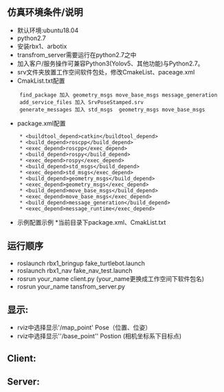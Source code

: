 

仿真环境条件/说明
------------
* 默认环境:ubuntu18.04
* python2.7
* 安装rbx1、arbotix
* transfrom_server需要运行在python2.7之中
* 加入客户/服务操作可兼容Python3(Yolov5、其他功能)与Python2.7。
* srv文件夹放置工作空间软件包处，修改CmakeList、paceage.xml
* CmakList.txt配置
```
	find_package 加入 geometry_msgs move_base_msgs message_generation
	add_service_files 加入 SrvPoseStamped.srv
	generate_messages 加入 std_msgs  geometry_msgs move_base_msgs
```
* package.xml配置
```
	* <buildtool_depend>catkin</buildtool_depend>
  	* <build_depend>roscpp</build_depend>
  	* <exec_depend>roscpp</exec_depend>
  	* <build_depend>rospy</build_depend>
  	* <exec_depend>rospy</exec_depend>
  	* <build_depend>std_msgs</build_depend>
  	* <exec_depend>std_msgs</exec_depend>
  	* <build_depend>geometry_msgs</build_depend>
  	* <exec_depend>geometry_msgs</exec_depend>
  	* <build_depend>move_base_msgs</build_depend>
  	* <exec_depend>move_base_msgs</exec_depend>
  	* <build_depend>message_generation</build_depend>
  	* <exec_depend>message_runtime</exec_depend>
```
* 示例配置示例
	*当前目录下package.xml、CmakList.txt


运行顺序
------------
* roslaunch rbx1_bringup fake_turtlebot.launch
* roslaunch rbx1_nav fake_nav_test.launch 
* rosrun your_name client.py (your_name更换成工作空间下软件包名)
* rosrun your_name tansfrom_server.py

显示:
------------
* rviz中选择显示'/map_point' Pose（位置、位姿）
* rviz中选择显示''/base_point'' Postion (相机坐标系下目标点)

Client:
------------


Server:
------------






